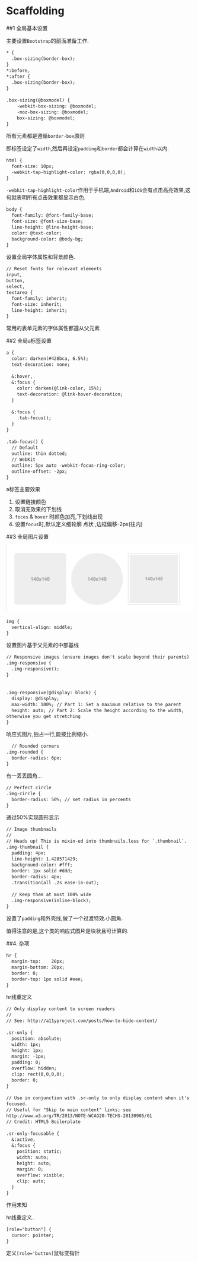 # Scaffolding

##1 全局基本设置

主要设置`Bootstrap`的前面准备工作.

    * {
      .box-sizing(border-box);
    }
    *:before,
    *:after {
      .box-sizing(border-box);
    }
    
    .box-sizing(@boxmodel) {
        -webkit-box-sizing: @boxmodel;
        -moz-box-sizing: @boxmodel;
        box-sizing: @boxmodel;
    }


所有元素都是遵循`border-box`原则

即标签设定了`width`,然后再设定`padding`和`border`都会计算在`width`以内.

    html {
      font-size: 10px;
      -webkit-tap-highlight-color: rgba(0,0,0,0);
    }
    
`-webkit-tap-highlight-color`作用于手机端,`Android`和`iOS`会有点击高亮效果,这句就表明所有点击效果都显示白色.


    
    body {
      font-family: @font-family-base;
      font-size: @font-size-base;
      line-height: @line-height-base;
      color: @text-color;
      background-color: @body-bg;
    }
设置全局字体属性和背景颜色.
    
    // Reset fonts for relevant elements
    input,
    button,
    select,
    textarea {
      font-family: inherit;
      font-size: inherit;
      line-height: inherit;
    }

常用的表单元素的字体属性都遵从父元素


##2 全局a标签设置

    a {
      color: darken(#428bca, 6.5%);
      text-decoration: none;
    
      &:hover,
      &:focus {
        color: darken(@link-color, 15%);
        text-decoration: @link-hover-decoration;
      }
    
      &:focus {
        .tab-focus();
      }
    }
    
    .tab-focus() {
      // Default
      outline: thin dotted;
      // WebKit
      outline: 5px auto -webkit-focus-ring-color;
      outline-offset: -2px;
    }


a标签主要效果

1. 设置链接颜色
2. 取消无效果的下划线
3. `foces` & `hover` 时颜色加亮,下划线出现
4. 设置`focus`时,默认定义细轮廓 点状 ,边框偏移-2px(往内)


##3 全局图片设置

![图片效果](QQ20151221-9.png)

    img {
      vertical-align: middle;
    }

设置图片基于父元素的中部基线
    
    // Responsive images (ensure images don't scale beyond their parents)
    .img-responsive {
      .img-responsive();
    }
    
    
    .img-responsive(@display: block) {
      display: @display;
      max-width: 100%; // Part 1: Set a maximum relative to the parent
      height: auto; // Part 2: Scale the height according to the width, otherwise you get stretching
    }
    
响应式图片,独占一行,能按比例缩小.
    
      // Rounded corners
    .img-rounded {
      border-radius: 6px;
    }

有一丢丢圆角...
    
    // Perfect circle
    .img-circle {
      border-radius: 50%; // set radius in percents
    }
    
通过50%实现圆形显示    
    
    // Image thumbnails
    //
    // Heads up! This is mixin-ed into thumbnails.less for `.thumbnail`.
    .img-thumbnail {
      padding: 4px;
      line-height: 1.428571429;
      background-color: #fff;
      border: 1px solid #ddd;
      border-radius: 4px;
      .transition(all .2s ease-in-out);
    
      // Keep them at most 100% wide
      .img-responsive(inline-block);
    }
    
 设置了`padding`和外壳线,做了一个过渡特效.小圆角.
 
 值得注意的是,这个类的响应式图片是块状且可计算的.
 
 
##4. 杂项

    hr {
      margin-top:    20px;
      margin-bottom: 20px;
      border: 0;
      border-top: 1px solid #eee;
    }

hr线重定义

    // Only display content to screen readers
    //
    // See: http://a11yproject.com/posts/how-to-hide-content/
    
    .sr-only {
      position: absolute;
      width: 1px;
      height: 1px;
      margin: -1px;
      padding: 0;
      overflow: hidden;
      clip: rect(0,0,0,0);
      border: 0;
    }
    
    // Use in conjunction with .sr-only to only display content when it's focused.
    // Useful for "Skip to main content" links; see http://www.w3.org/TR/2013/NOTE-WCAG20-TECHS-20130905/G1
    // Credit: HTML5 Boilerplate
    
    .sr-only-focusable {
      &:active,
      &:focus {
        position: static;
        width: auto;
        height: auto;
        margin: 0;
        overflow: visible;
        clip: auto;
      }
    }
    
作用未知


hr线重定义..

    [role="button"] {
      cursor: pointer;
    }

定义`[role='button]`鼠标变指针